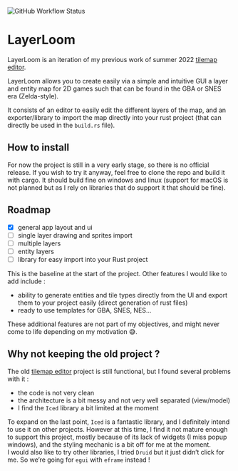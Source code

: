 ![GitHub Workflow Status](https://img.shields.io/github/actions/workflow/status/zstorm999/layerloom/rust.yml)

# LayerLoom

LayerLoom is an iteration of my previous work of summer 2022 [tilemap editor](https://github.com/Zstorm999/tilemap_editor). 

LayerLoom allows you to create easily via a simple and intuitive GUI a layer and entity map for 2D games such that can be found in the GBA or SNES era (Zelda-style). 

It consists of an editor to easily edit the different layers of the map, and an exporter/library to import the map directly into your rust project (that can directly be used in the `build.rs` file).

## How to install

For now the project is still in a very early stage, so there is no official release. If you wish to try it anyway, feel free to clone the repo and build it with cargo. It should build fine on windows and linux (support for macOS is not planned but as I rely on libraries that do support it that should be fine).

## Roadmap 

- [X] general app layout and ui
- [ ] single layer drawing and sprites import
- [ ] multiple layers
- [ ] entity layers
- [ ] library for easy import into your Rust project

This is the baseline at the start of the project. Other features I would like to add include :
- ability to generate entities and tile types directly from the UI and export them to your project easily (direct generation of rust files)
- ready to use templates for GBA, SNES, NES…

These additional features are not part of my objectives, and might never come to life depending on my motivation 😅.

## Why not keeping the old project ?

The old [tilemap editor](https://github.com/Zstorm999/tilemap_editor) project is still functional, but I found several problems with it :

- the code is not very clean
- the architecture is a bit messy and not very well separated (view/model)
- I find the `Iced` library a bit limited at the moment

To expand on the last point, `Iced` is a fantastic library, and I definitely intend to use it on other projects. However at this time, I find it not mature enough to support this project, mostly because of its lack of widgets (I miss popup windows), and the styling mechanic is a bit off for me at the moment.    
I would also like to try other libraries, I tried `Druid` but it just didn’t click for me. So we’re going for `egui` with `eframe` instead !
